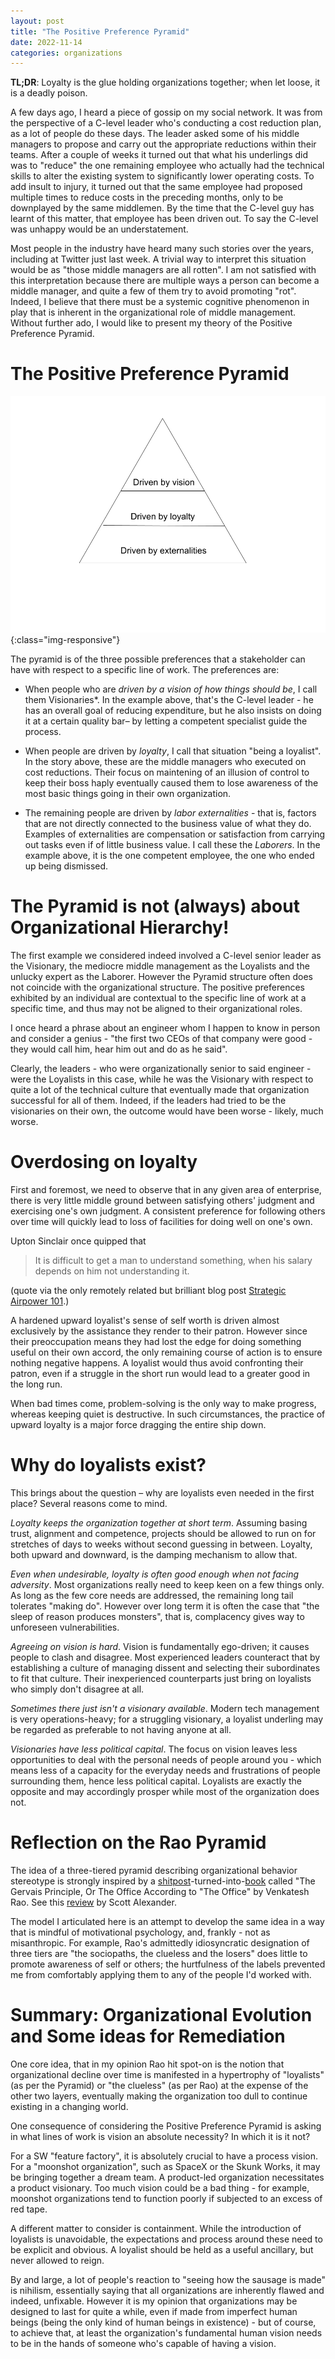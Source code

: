 ```yaml
---
layout: post
title: "The Positive Preference Pyramid"
date: 2022-11-14
categories: organizations
---
```

**TL;DR**: Loyalty is the glue holding organizations together; when let loose, it is a deadly poison.

A few days ago, I heard a piece of gossip on my social network. It was from the perspective of a C-level leader who's conducting a cost reduction plan, as a lot of people do these days. The leader asked some of his middle managers to propose and carry out the appropriate reductions within their teams. After a couple of weeks it turned out that what his underlings did was to "reduce" the one remaining employee who actually had the technical skills to alter the existing system to significantly lower operating costs. To add insult to injury, it turned out that the same employee had proposed multiple times to reduce costs in the preceding months, only to be downplayed by the same middlemen. By the time that the C-level guy has learnt of this matter, that employee has been driven out. To say the C-level was unhappy would be an understatement.

Most people in the industry have heard many such stories over the years, including at Twitter just last week. A trivial way to interpret this situation would be as "those middle managers are all rotten". I am not satisfied with this interpretation because there are multiple ways a person can become a middle manager, and quite a few of them try to avoid promoting "rot". Indeed, I believe that there must be a systemic cognitive phenomenon in play that is inherent in the organizational role of middle management. Without further ado, I would like to present my theory of the Positive Preference Pyramid.

# The Positive Preference Pyramid
![vision, loyalty and externalities are the three levels](2022-11-14-Positive-Preference-Pyramid.png){:class="img-responsive"}

The pyramid is of the three possible preferences that a stakeholder can have with respect to a specific line of work. The preferences are:

- When people who are *driven by a vision of how things should be*, I call them Visionaries*. In the example above, that's the C-level leader - he has an overall goal of reducing expenditure, but he also insists on doing it at a certain quality bar– by letting a competent specialist guide the process.

- When people are driven by *loyalty*, I call that situation "being a loyalist". In the story above, these are the middle managers who executed on cost reductions. Their focus on maintening of an illusion of control to keep their boss haply eventually caused them to lose awareness of the most basic things going in their own organization.

- The remaining people are driven by *labor externalities* - that is, factors that are not directly connected to the business value of what they do. Examples of externalities are compensation or satisfaction from carrying out tasks even if of little business value. I call these the *Laborers*. In the example above, it is the one competent employee, the one who ended up being dismissed. 

# The Pyramid is not (always) about Organizational Hierarchy!
The first example we considered indeed involved a C-level senior leader as the Visionary, the mediocre middle management as the Loyalists and the unlucky expert as the Laborer. However the Pyramid structure often does not coincide with the organizational structure. The positive preferences exhibited by an individual are contextual to the specific line of work at a specific time, and thus may not be aligned to their organizational roles.

I once heard a phrase about an engineer whom I happen to know in person and consider a genius - "the first two CEOs of that company were good - they would call him, hear him out and do as he said".

Clearly, the leaders - who were organizationally senior to said engineer - were the Loyalists in this case, while he was the Visionary with respect to quite a lot of the technical culture that eventually made that organization successful for all of them. Indeed, if the leaders had tried to be the visionaries on their own, the outcome would have been worse - likely, much worse.


# Overdosing on loyalty 
First and foremost, we need to observe that in any given area of enterprise, there is very little middle ground between satisfying others' judgment and exercising one's own judgment. A consistent preference for following others over time will quickly lead to loss of facilities for doing well on one's own.

Upton Sinclair once quipped that
> It is difficult to get a man to understand something, when his salary depends on him not understanding it.

(quote via the only remotely related but brilliant blog post [Strategic Airpower 101](https://acoup.blog/2022/10/21/collections-strategic-airpower-101).) 

A hardened upward loyalist's sense of self worth is driven almost exclusively by the assistance they render to their patron. However since their preoccupation means they had lost the edge for doing something useful on their own accord, the only remaining course of action is to ensure nothing negative happens. A loyalist would thus avoid confronting their patron, even if a struggle in the short run would lead to a greater good in the long run.

When bad times come, problem-solving is the only way to make progress, whereas keeping quiet is destructive. In such circumstances, the practice of upward loyalty is a major force dragging the entire ship down.

# Why do loyalists exist?
This brings about the question – why are loyalists even needed in the first place? Several reasons come to mind.

*Loyalty keeps the organization together at short term*. Assuming basing trust, alignment and competence, projects should be allowed to run on for stretches of days to weeks without second guessing in between. Loyalty, both upward and downward, is the damping mechanism to allow that.

*Even when undesirable, loyalty is often good enough when not facing adversity*. Most organizations really need to keep keen on a few things only. As long as the few core needs are addressed, the remaining long tail tolerates "making do". However over long term it is often the case that "the sleep of reason produces monsters", that is, complacency gives way to unforeseen vulnerabilities.

*Agreeing on vision is hard*. Vision is fundamentally ego-driven; it causes people to clash and disagree. Most experienced leaders counteract that by establishing a culture of managing dissent and selecting their subordinates to fit that culture. Their inexperienced counterparts just bring on loyalists who simply don't disagree at all.

*Sometimes there just isn't a visionary available*. Modern tech management is very operations-heavy; for a struggling visionary, a loyalist underling may be regarded as preferable to not having anyone at all.

*Visionaries have less political capital*. The focus on vision leaves less opportunities to deal with the personal needs of people around you - which means less of a capacity for the everyday needs and frustrations of people surrounding them, hence less political capital. Loyalists are exactly the opposite and may accordingly prosper while most of the organization does not.


# Reflection on the Rao Pyramid
The idea of a three-tiered pyramid describing organizational behavior stereotype is strongly inspired by a [shitpost](https://www.ribbonfarm.com/2009/10/07/the-gervais-principle-or-the-office-according-to-the-office/)-turned-into-[book](https://www.amazon.com/Gervais-Principle-Complete-Office-Ribbonfarm-ebook/dp/B00F9IV64W) called "The Gervais Principle, Or The Office According to "The Office" by Venkatesh Rao. See this [review](https://www.ribbonfarm.com/2009/10/07/the-gervais-principle-or-the-office-according-to-the-office/) by Scott Alexander. 

The model I articulated here is an attempt to develop the same idea in a way that is mindful of motivational psychology, and, frankly - not as misanthropic. For example, Rao's admittedly idiosyncratic designation of three tiers are "the sociopaths, the clueless and the losers" does little to promote awareness of self or others; the hurtfulness of the labels prevented me from comfortably applying them to any of the people I'd worked with.

# Summary: Organizational Evolution and Some ideas for Remediation
One core idea, that in my opinion Rao hit spot-on is the notion that organizational decline over time is manifested in a hypertrophy of "loyalists" (as per the Pyramid) or "the clueless" (as per Rao) at the expense of the other two layers, eventually making the organization too dull to continue existing in a changing world.

One consequence of considering the Positive Preference Pyramid is asking in what lines of work is vision an absolute necessity? In which it is it not?

For a SW "feature factory", it is absolutely crucial to have a process vision. For a "moonshot organization", such as SpaceX or the Skunk Works, it may be bringing together a dream team. A product-led organization necessitates a product visionary. Too much vision could be a bad thing - for example, moonshot organizations tend to function poorly if subjected to an excess of red tape.

A different matter to consider is containment. While the introduction of loyalists is unavoidable, the expectations and process around these need to be explicit and obvious. A loyalist should be held as a useful ancillary, but never allowed to reign.

By and large, a lot of people's reaction to "seeing how the sausage is made" is nihilism, essentially saying that all organizations are inherently flawed and indeed, unfixable. However it is my opinion that organizations may be designed to last for quite a while, even if made from imperfect human beings (being the only kind of human beings in existence) - but of course, to achieve that, at least the organization's fundamental human vision needs to be in the hands of someone who's capable of having a vision.
